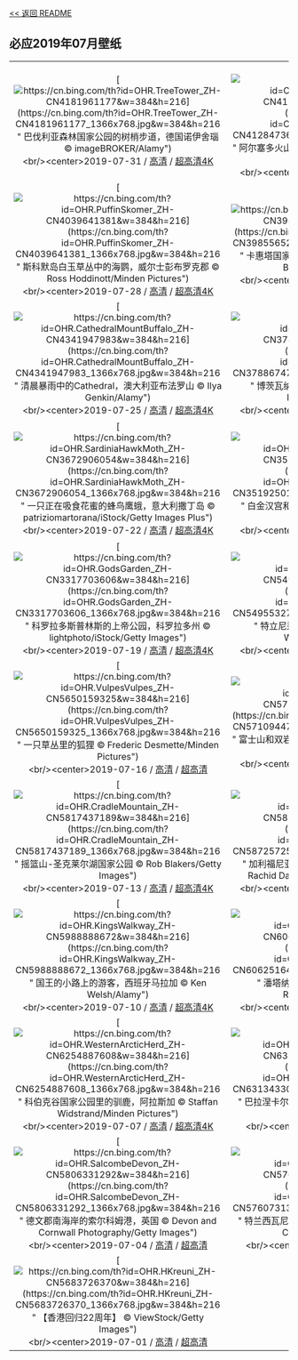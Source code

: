 [<< 返回 README](../../README.md)
## 必应2019年07月壁纸
||||
|:---:|:---:|:---:|
|[![https://cn.bing.com/th?id=OHR.TreeTower_ZH-CN4181961177&w=384&h=216](https://cn.bing.com/th?id=OHR.TreeTower_ZH-CN4181961177_1366x768.jpg&w=384&h=216 " &#10;巴伐利亚森林国家公园的树梢步道，德国诺伊舍瑙&#10;© imageBROKER/Alamy")](https://cn.bing.com/search?q=%E5%B7%B4%E4%BC%90%E5%88%A9%E4%BA%9A%E6%A3%AE%E6%9E%97%E5%9B%BD%E5%AE%B6%E5%85%AC%E5%9B%AD%E7%9A%84%E6%A0%91%E6%A2%A2%E6%AD%A5%E9%81%93%EF%BC%8C%E5%BE%B7%E5%9B%BD%E8%AF%BA%E4%BC%8A%E8%88%8D%E7%91%99&form=hpcapt&mkt=zh-cn&filters=HpDate:"20190731_1600")<br/><center>2019-07-31 / [高清](https://cn.bing.com/th?id=OHR.TreeTower_ZH-CN4181961177_1920x1200.jpg&w=1920&h=1200) / [超高清4K](https://cn.bing.com/th?id=OHR.TreeTower_ZH-CN4181961177_UHD.jpg&w=3840&h=2160)<center/>|[![https://cn.bing.com/th?id=OHR.TortoiseMigration_ZH-CN4128473636&w=384&h=216](https://cn.bing.com/th?id=OHR.TortoiseMigration_ZH-CN4128473636_1366x768.jpg&w=384&h=216 " &#10;阿尔塞多火山上的象龟，加拉帕戈斯群岛&#10;© Tui De Roy/Minden Pictures")](https://cn.bing.com/search?q=%E9%98%BF%E5%B0%94%E5%A1%9E%E5%A4%9A%E7%81%AB%E5%B1%B1%E4%B8%8A%E7%9A%84%E8%B1%A1%E9%BE%9F%EF%BC%8C%E5%8A%A0%E6%8B%89%E5%B8%95%E6%88%88%E6%96%AF%E7%BE%A4%E5%B2%9B&form=hpcapt&mkt=zh-cn&filters=HpDate:"20190730_1600")<br/><center>2019-07-30 / [高清](https://cn.bing.com/th?id=OHR.TortoiseMigration_ZH-CN4128473636_1920x1200.jpg&w=1920&h=1200) / [超高清4K](https://cn.bing.com/th?id=OHR.TortoiseMigration_ZH-CN4128473636_UHD.jpg&w=3840&h=2160)<center/>|[![https://cn.bing.com/th?id=OHR.TrilliumLake_ZH-CN4079462365&w=384&h=216](https://cn.bing.com/th?id=OHR.TrilliumLake_ZH-CN4079462365_1366x768.jpg&w=384&h=216 " &#10;胡德山国家森林里的延龄草湖，俄勒冈州&#10;© Frank Krahmer/Getty Images")](https://cn.bing.com/search?q=%E8%83%A1%E5%BE%B7%E5%B1%B1%E5%9B%BD%E5%AE%B6%E6%A3%AE%E6%9E%97%E9%87%8C%E7%9A%84%E5%BB%B6%E9%BE%84%E8%8D%89%E6%B9%96%EF%BC%8C%E4%BF%84%E5%8B%92%E5%86%88%E5%B7%9E&form=hpcapt&mkt=zh-cn&filters=HpDate:"20190729_1600")<br/><center>2019-07-29 / [高清](https://cn.bing.com/th?id=OHR.TrilliumLake_ZH-CN4079462365_1920x1200.jpg&w=1920&h=1200) / [超高清4K](https://cn.bing.com/th?id=OHR.TrilliumLake_ZH-CN4079462365_UHD.jpg&w=3840&h=2160)<center/>|
|[![https://cn.bing.com/th?id=OHR.PuffinSkomer_ZH-CN4039641381&w=384&h=216](https://cn.bing.com/th?id=OHR.PuffinSkomer_ZH-CN4039641381_1366x768.jpg&w=384&h=216 " &#10;斯科默岛白玉草丛中的海鹦，威尔士彭布罗克郡&#10;© Ross Hoddinott/Minden Pictures")](https://cn.bing.com/search?q=%E6%96%AF%E7%A7%91%E9%BB%98%E5%B2%9B%E7%99%BD%E7%8E%89%E8%8D%89%E4%B8%9B%E4%B8%AD%E7%9A%84%E6%B5%B7%E9%B9%A6%EF%BC%8C%E5%A8%81%E5%B0%94%E5%A3%AB%E5%BD%AD%E5%B8%83%E7%BD%97%E5%85%8B%E9%83%A1&form=hpcapt&mkt=zh-cn&filters=HpDate:"20190728_1600")<br/><center>2019-07-28 / [高清](https://cn.bing.com/th?id=OHR.PuffinSkomer_ZH-CN4039641381_1920x1200.jpg&w=1920&h=1200) / [超高清4K](https://cn.bing.com/th?id=OHR.PuffinSkomer_ZH-CN4039641381_UHD.jpg&w=3840&h=2160)<center/>|[![https://cn.bing.com/th?id=OHR.CahuitaNP_ZH-CN3985565209&w=384&h=216](https://cn.bing.com/th?id=OHR.CahuitaNP_ZH-CN3985565209_1366x768.jpg&w=384&h=216 " &#10;卡惠塔国家公园的海岸线，哥斯达黎加&#10;© Greg Basco/Minden Pictures")](https://cn.bing.com/search?q=%E5%8D%A1%E6%83%A0%E5%A1%94%E5%9B%BD%E5%AE%B6%E5%85%AC%E5%9B%AD%E7%9A%84%E6%B5%B7%E5%B2%B8%E7%BA%BF%EF%BC%8C%E5%93%A5%E6%96%AF%E8%BE%BE%E9%BB%8E%E5%8A%A0&form=hpcapt&mkt=zh-cn&filters=HpDate:"20190727_1600")<br/><center>2019-07-27 / [高清](https://cn.bing.com/th?id=OHR.CahuitaNP_ZH-CN3985565209_1920x1200.jpg&w=1920&h=1200) / [超高清4K](https://cn.bing.com/th?id=OHR.CahuitaNP_ZH-CN3985565209_UHD.jpg&w=3840&h=2160)<center/>|[![https://cn.bing.com/th?id=OHR.ElkFallsBridge_ZH-CN3921681387&w=384&h=216](https://cn.bing.com/th?id=OHR.ElkFallsBridge_ZH-CN3921681387_1366x768.jpg&w=384&h=216 " &#10;温哥华岛麋鹿瀑布吊桥鸟瞰图，加拿大&#10;© Ink Drop/Alamy")](https://cn.bing.com/search?q=%E6%B8%A9%E5%93%A5%E5%8D%8E%E5%B2%9B%E9%BA%8B%E9%B9%BF%E7%80%91%E5%B8%83%E5%90%8A%E6%A1%A5%E9%B8%9F%E7%9E%B0%E5%9B%BE%EF%BC%8C%E5%8A%A0%E6%8B%BF%E5%A4%A7&form=hpcapt&mkt=zh-cn&filters=HpDate:"20190726_1600")<br/><center>2019-07-26 / [高清](https://cn.bing.com/th?id=OHR.ElkFallsBridge_ZH-CN3921681387_1920x1200.jpg&w=1920&h=1200) / [超高清](https://cn.bing.comhttps://cn.bing.com/th?id=OHR.ElkFallsBridge_ZH-CN3921681387_UHD.jpg)<center/>|
|[![https://cn.bing.com/th?id=OHR.CathedralMountBuffalo_ZH-CN4341947983&w=384&h=216](https://cn.bing.com/th?id=OHR.CathedralMountBuffalo_ZH-CN4341947983_1366x768.jpg&w=384&h=216 " &#10;清晨暴雨中的Cathedral，澳大利亚布法罗山&#10;© Ilya Genkin/Alamy")](https://cn.bing.com/search?q=%E6%B8%85%E6%99%A8%E6%9A%B4%E9%9B%A8%E4%B8%AD%E7%9A%84Cathedral%EF%BC%8C%E6%BE%B3%E5%A4%A7%E5%88%A9%E4%BA%9A%E5%B8%83%E6%B3%95%E7%BD%97%E5%B1%B1&form=hpcapt&mkt=zh-cn&filters=HpDate:"20190725_1600")<br/><center>2019-07-25 / [高清](https://cn.bing.com/th?id=OHR.CathedralMountBuffalo_ZH-CN4341947983_1920x1200.jpg&w=1920&h=1200) / [超高清4K](https://cn.bing.com/th?id=OHR.CathedralMountBuffalo_ZH-CN4341947983_UHD.jpg&w=3840&h=2160)<center/>|[![https://cn.bing.com/th?id=OHR.MeerkatMob_ZH-CN3788674757&w=384&h=216](https://cn.bing.com/th?id=OHR.MeerkatMob_ZH-CN3788674757_1366x768.jpg&w=384&h=216 " &#10;博茨瓦纳卡拉哈里沙漠中的狐獴&#10;© Aluma Images/Getty Images")](https://cn.bing.com/search?q=%E5%8D%9A%E8%8C%A8%E7%93%A6%E7%BA%B3%E5%8D%A1%E6%8B%89%E5%93%88%E9%87%8C%E6%B2%99%E6%BC%A0%E4%B8%AD%E7%9A%84%E7%8B%90%E7%8D%B4&form=hpcapt&mkt=zh-cn&filters=HpDate:"20190724_1600")<br/><center>2019-07-24 / [高清](https://cn.bing.com/th?id=OHR.MeerkatMob_ZH-CN3788674757_1920x1200.jpg&w=1920&h=1200) / [超高清4K](https://cn.bing.com/th?id=OHR.MeerkatMob_ZH-CN3788674757_UHD.jpg&w=3840&h=2160)<center/>|[![https://cn.bing.com/th?id=OHR.Skywalk_ZH-CN3725661090&w=384&h=216](https://cn.bing.com/th?id=OHR.Skywalk_ZH-CN3725661090_1366x768.jpg&w=384&h=216 " &#10;直布罗陀巨岩上的人行天桥&#10;© Stephen Ball/Alamy")](https://cn.bing.com/search?q=%E7%9B%B4%E5%B8%83%E7%BD%97%E9%99%80%E5%B7%A8%E5%B2%A9%E4%B8%8A%E7%9A%84%E4%BA%BA%E8%A1%8C%E5%A4%A9%E6%A1%A5&form=hpcapt&mkt=zh-cn&filters=HpDate:"20190723_1600")<br/><center>2019-07-23 / [高清](https://cn.bing.com/th?id=OHR.Skywalk_ZH-CN3725661090_1920x1200.jpg&w=1920&h=1200) / [超高清4K](https://cn.bing.com/th?id=OHR.Skywalk_ZH-CN3725661090_UHD.jpg&w=3840&h=2160)<center/>|
|[![https://cn.bing.com/th?id=OHR.SardiniaHawkMoth_ZH-CN3672906054&w=384&h=216](https://cn.bing.com/th?id=OHR.SardiniaHawkMoth_ZH-CN3672906054_1366x768.jpg&w=384&h=216 " &#10;一只正在吸食花蜜的蜂鸟鹰蛾，意大利撒丁岛&#10;© patriziomartorana/iStock/Getty Images Plus")](https://cn.bing.com/search?q=%E4%B8%80%E5%8F%AA%E6%AD%A3%E5%9C%A8%E5%90%B8%E9%A3%9F%E8%8A%B1%E8%9C%9C%E7%9A%84%E8%9C%82%E9%B8%9F%E9%B9%B0%E8%9B%BE%EF%BC%8C%E6%84%8F%E5%A4%A7%E5%88%A9%E6%92%92%E4%B8%81%E5%B2%9B&form=hpcapt&mkt=zh-cn&filters=HpDate:"20190722_1600")<br/><center>2019-07-22 / [高清](https://cn.bing.com/th?id=OHR.SardiniaHawkMoth_ZH-CN3672906054_1920x1200.jpg&w=1920&h=1200) / [超高清4K](https://cn.bing.com/th?id=OHR.SardiniaHawkMoth_ZH-CN3672906054_UHD.jpg&w=3840&h=2160)<center/>|[![https://cn.bing.com/th?id=OHR.BuckinghamSummer_ZH-CN3519250117&w=384&h=216](https://cn.bing.com/th?id=OHR.BuckinghamSummer_ZH-CN3519250117_1366x768.jpg&w=384&h=216 " &#10;白金汉宫和维多利亚女王纪念碑，伦敦&#10;© CTC Creative/Offset")](https://cn.bing.com/search?q=%E7%99%BD%E9%87%91%E6%B1%89%E5%AE%AB%E5%92%8C%E7%BB%B4%E5%A4%9A%E5%88%A9%E4%BA%9A%E5%A5%B3%E7%8E%8B%E7%BA%AA%E5%BF%B5%E7%A2%91%EF%BC%8C%E4%BC%A6%E6%95%A6&form=hpcapt&mkt=zh-cn&filters=HpDate:"20190721_1600")<br/><center>2019-07-21 / [高清](https://cn.bing.com/th?id=OHR.BuckinghamSummer_ZH-CN3519250117_1920x1200.jpg&w=1920&h=1200) / [超高清4K](https://cn.bing.com/th?id=OHR.BuckinghamSummer_ZH-CN3519250117_UHD.jpg&w=3840&h=2160)<center/>|[![https://cn.bing.com/th?id=OHR.MiquelonPanorama_ZH-CN3614818937&w=384&h=216](https://cn.bing.com/th?id=OHR.MiquelonPanorama_ZH-CN3614818937_1366x768.jpg&w=384&h=216 " &#10;日出时分的圣皮埃尔全景，加拿大圣皮埃尔和密克隆&#10;© Henryk Sadura/Getty Images")](https://cn.bing.com/search?q=%E6%97%A5%E5%87%BA%E6%97%B6%E5%88%86%E7%9A%84%E5%9C%A3%E7%9A%AE%E5%9F%83%E5%B0%94%E5%85%A8%E6%99%AF%EF%BC%8C%E5%8A%A0%E6%8B%BF%E5%A4%A7%E5%9C%A3%E7%9A%AE%E5%9F%83%E5%B0%94%E5%92%8C%E5%AF%86%E5%85%8B%E9%9A%86&form=hpcapt&mkt=zh-cn&filters=HpDate:"20190720_1600")<br/><center>2019-07-20 / [高清](https://cn.bing.com/th?id=OHR.MiquelonPanorama_ZH-CN3614818937_1920x1200.jpg&w=1920&h=1200) / [超高清](https://cn.bing.comhttps://cn.bing.com/th?id=OHR.MiquelonPanorama_ZH-CN3614818937_UHD.jpg)<center/>|
|[![https://cn.bing.com/th?id=OHR.GodsGarden_ZH-CN3317703606&w=384&h=216](https://cn.bing.com/th?id=OHR.GodsGarden_ZH-CN3317703606_1366x768.jpg&w=384&h=216 " &#10;科罗拉多斯普林斯的上帝公园，科罗拉多州&#10;© lightphoto/iStock/Getty Images")](https://cn.bing.com/search?q=%E7%A7%91%E7%BD%97%E6%8B%89%E5%A4%9A%E6%96%AF%E6%99%AE%E6%9E%97%E6%96%AF%E7%9A%84%E4%B8%8A%E5%B8%9D%E5%85%AC%E5%9B%AD%EF%BC%8C%E7%A7%91%E7%BD%97%E6%8B%89%E5%A4%9A%E5%B7%9E&form=hpcapt&mkt=zh-cn&filters=HpDate:"20190719_1600")<br/><center>2019-07-19 / [高清](https://cn.bing.com/th?id=OHR.GodsGarden_ZH-CN3317703606_1920x1200.jpg&w=1920&h=1200) / [超高清4K](https://cn.bing.com/th?id=OHR.GodsGarden_ZH-CN3317703606_UHD.jpg&w=3840&h=2160)<center/>|[![https://cn.bing.com/th?id=OHR.LeatherbackTT_ZH-CN5495532728&w=384&h=216](https://cn.bing.com/th?id=OHR.LeatherbackTT_ZH-CN5495532728_1366x768.jpg&w=384&h=216 " &#10;特立尼达和多巴哥的棱皮龟&#10;© Shane P. White/Minden Pictures")](https://cn.bing.com/search?q=%E7%89%B9%E7%AB%8B%E5%B0%BC%E8%BE%BE%E5%92%8C%E5%A4%9A%E5%B7%B4%E5%93%A5%E7%9A%84%E6%A3%B1%E7%9A%AE%E9%BE%9F&form=hpcapt&mkt=zh-cn&filters=HpDate:"20190718_1600")<br/><center>2019-07-18 / [高清](https://cn.bing.com/th?id=OHR.LeatherbackTT_ZH-CN5495532728_1920x1200.jpg&w=1920&h=1200) / [超高清4K](https://cn.bing.com/th?id=OHR.LeatherbackTT_ZH-CN5495532728_UHD.jpg&w=3840&h=2160)<center/>|[![https://cn.bing.com/th?id=OHR.Narrenmuehle_ZH-CN5582540867&w=384&h=216](https://cn.bing.com/th?id=OHR.Narrenmuehle_ZH-CN5582540867_1366x768.jpg&w=384&h=216 " &#10;Narrenmuehle愚人磨坊风车，德国Dülken&#10;© dpa picture alliance/Alamy")](https://cn.bing.com/search?q=Narrenmuehle%E6%84%9A%E4%BA%BA%E7%A3%A8%E5%9D%8A%E9%A3%8E%E8%BD%A6%EF%BC%8C%E5%BE%B7%E5%9B%BDD%C3%BClken&form=hpcapt&mkt=zh-cn&filters=HpDate:"20190717_1600")<br/><center>2019-07-17 / [高清](https://cn.bing.com/th?id=OHR.Narrenmuehle_ZH-CN5582540867_1920x1200.jpg&w=1920&h=1200) / [超高清4K](https://cn.bing.com/th?id=OHR.Narrenmuehle_ZH-CN5582540867_UHD.jpg&w=3840&h=2160)<center/>|
|[![https://cn.bing.com/th?id=OHR.VulpesVulpes_ZH-CN5650159325&w=384&h=216](https://cn.bing.com/th?id=OHR.VulpesVulpes_ZH-CN5650159325_1366x768.jpg&w=384&h=216 " &#10;一只草丛里的狐狸&#10;© Frederic Desmette/Minden Pictures")](https://cn.bing.com/search?q=%E4%B8%80%E5%8F%AA%E8%8D%89%E4%B8%9B%E9%87%8C%E7%9A%84%E7%8B%90%E7%8B%B8&form=hpcapt&mkt=zh-cn&filters=HpDate:"20190716_1600")<br/><center>2019-07-16 / [高清](https://cn.bing.com/th?id=OHR.VulpesVulpes_ZH-CN5650159325_1920x1200.jpg&w=1920&h=1200) / [超高清](https://cn.bing.comhttps://cn.bing.com/th?id=OHR.VulpesVulpes_ZH-CN5650159325_UHD.jpg)<center/>|[![https://cn.bing.com/th?id=OHR.Ushitukiiwa_ZH-CN5710944706&w=384&h=216](https://cn.bing.com/th?id=OHR.Ushitukiiwa_ZH-CN5710944706_1366x768.jpg&w=384&h=216 " &#10;富士山和双岩，日本松崎&#10;© Tommy Tsutsui/Getty Images")](https://cn.bing.com/search?q=%E5%AF%8C%E5%A3%AB%E5%B1%B1%E5%92%8C%E5%8F%8C%E5%B2%A9%EF%BC%8C%E6%97%A5%E6%9C%AC%E6%9D%BE%E5%B4%8E&form=hpcapt&mkt=zh-cn&filters=HpDate:"20190715_1600")<br/><center>2019-07-15 / [高清](https://cn.bing.com/th?id=OHR.Ushitukiiwa_ZH-CN5710944706_1920x1200.jpg&w=1920&h=1200) / [超高清4K](https://cn.bing.com/th?id=OHR.Ushitukiiwa_ZH-CN5710944706_UHD.jpg&w=3840&h=2160)<center/>|[![https://cn.bing.com/th?id=OHR.WaterperryGardens_ZH-CN5767279278&w=384&h=216](https://cn.bing.com/th?id=OHR.WaterperryGardens_ZH-CN5767279278_1366x768.jpg&w=384&h=216 " &#10;Waterperry花园，英国牛津郡&#10;© Lauren Hibbit/Danita Delimont")](https://cn.bing.com/search?q=Waterperry%E8%8A%B1%E5%9B%AD%EF%BC%8C%E8%8B%B1%E5%9B%BD%E7%89%9B%E6%B4%A5%E9%83%A1&form=hpcapt&mkt=zh-cn&filters=HpDate:"20190714_1600")<br/><center>2019-07-14 / [高清](https://cn.bing.com/th?id=OHR.WaterperryGardens_ZH-CN5767279278_1920x1200.jpg&w=1920&h=1200) / [超高清4K](https://cn.bing.com/th?id=OHR.WaterperryGardens_ZH-CN5767279278_UHD.jpg&w=3840&h=2160)<center/>|
|[![https://cn.bing.com/th?id=OHR.CradleMountain_ZH-CN5817437189&w=384&h=216](https://cn.bing.com/th?id=OHR.CradleMountain_ZH-CN5817437189_1366x768.jpg&w=384&h=216 " &#10;摇篮山-圣克莱尔湖国家公园&#10;© Rob Blakers/Getty Images")](https://cn.bing.com/search?q=%E6%91%87%E7%AF%AE%E5%B1%B1-%E5%9C%A3%E5%85%8B%E8%8E%B1%E5%B0%94%E6%B9%96%E5%9B%BD%E5%AE%B6%E5%85%AC%E5%9B%AD&form=hpcapt&mkt=zh-cn&filters=HpDate:"20190713_1600")<br/><center>2019-07-13 / [高清](https://cn.bing.com/th?id=OHR.CradleMountain_ZH-CN5817437189_1920x1200.jpg&w=1920&h=1200) / [超高清4K](https://cn.bing.com/th?id=OHR.CradleMountain_ZH-CN5817437189_UHD.jpg&w=3840&h=2160)<center/>|[![https://cn.bing.com/th?id=OHR.NightofNights_ZH-CN5872572560&w=384&h=216](https://cn.bing.com/th?id=OHR.NightofNights_ZH-CN5872572560_1366x768.jpg&w=384&h=216 " &#10;加利福尼亚州雷斯岬国家海岸上的柏树隧道&#10;© Rachid Dahnoun/Tandem Stills + Motion")](https://cn.bing.com/search?q=%E5%8A%A0%E5%88%A9%E7%A6%8F%E5%B0%BC%E4%BA%9A%E5%B7%9E%E9%9B%B7%E6%96%AF%E5%B2%AC%E5%9B%BD%E5%AE%B6%E6%B5%B7%E5%B2%B8%E4%B8%8A%E7%9A%84%E6%9F%8F%E6%A0%91%E9%9A%A7%E9%81%93&form=hpcapt&mkt=zh-cn&filters=HpDate:"20190712_1600")<br/><center>2019-07-12 / [高清](https://cn.bing.com/th?id=OHR.NightofNights_ZH-CN5872572560_1920x1200.jpg&w=1920&h=1200) / [超高清4K](https://cn.bing.com/th?id=OHR.NightofNights_ZH-CN5872572560_UHD.jpg&w=3840&h=2160)<center/>|[![https://cn.bing.com/th?id=OHR.IndiaLitSpace_ZH-CN5941074986&w=384&h=216](https://cn.bing.com/th?id=OHR.IndiaLitSpace_ZH-CN5941074986_1366x768.jpg&w=384&h=216 " &#10;夜晚的地球&#10;© NASA")](https://cn.bing.com/search?q=%E5%A4%9C%E6%99%9A%E7%9A%84%E5%9C%B0%E7%90%83&form=hpcapt&mkt=zh-cn&filters=HpDate:"20190711_1600")<br/><center>2019-07-11 / [高清](https://cn.bing.com/th?id=OHR.IndiaLitSpace_ZH-CN5941074986_1920x1200.jpg&w=1920&h=1200) / [超高清](https://cn.bing.comhttps://cn.bing.com/th?id=OHR.IndiaLitSpace_ZH-CN5941074986_UHD.jpg)<center/>|
|[![https://cn.bing.com/th?id=OHR.KingsWalkway_ZH-CN5988888672&w=384&h=216](https://cn.bing.com/th?id=OHR.KingsWalkway_ZH-CN5988888672_1366x768.jpg&w=384&h=216 " &#10;国王的小路上的游客，西班牙马拉加&#10;© Ken Welsh/Alamy")](https://cn.bing.com/search?q=%E5%9B%BD%E7%8E%8B%E7%9A%84%E5%B0%8F%E8%B7%AF%E4%B8%8A%E7%9A%84%E6%B8%B8%E5%AE%A2%EF%BC%8C%E8%A5%BF%E7%8F%AD%E7%89%99%E9%A9%AC%E6%8B%89%E5%8A%A0&form=hpcapt&mkt=zh-cn&filters=HpDate:"20190710_1600")<br/><center>2019-07-10 / [高清](https://cn.bing.com/th?id=OHR.KingsWalkway_ZH-CN5988888672_1920x1200.jpg&w=1920&h=1200) / [超高清4K](https://cn.bing.com/th?id=OHR.KingsWalkway_ZH-CN5988888672_UHD.jpg&w=3840&h=2160)<center/>|[![https://cn.bing.com/th?id=OHR.JaguarPantanal_ZH-CN6062516404&w=384&h=216](https://cn.bing.com/th?id=OHR.JaguarPantanal_ZH-CN6062516404_1366x768.jpg&w=384&h=216 " &#10;潘塔纳尔湿地的美洲豹，巴西&#10;© Andy Rouse/Minden Pictures")](https://cn.bing.com/search?q=%E6%BD%98%E5%A1%94%E7%BA%B3%E5%B0%94%E6%B9%BF%E5%9C%B0%E7%9A%84%E7%BE%8E%E6%B4%B2%E8%B1%B9%EF%BC%8C%E5%B7%B4%E8%A5%BF&form=hpcapt&mkt=zh-cn&filters=HpDate:"20190709_1600")<br/><center>2019-07-09 / [高清](https://cn.bing.com/th?id=OHR.JaguarPantanal_ZH-CN6062516404_1920x1200.jpg&w=1920&h=1200) / [超高清4K](https://cn.bing.com/th?id=OHR.JaguarPantanal_ZH-CN6062516404_UHD.jpg&w=3840&h=2160)<center/>|[![https://cn.bing.com/th?id=OHR.ChefchaouenMorocco_ZH-CN6127993429&w=384&h=216](https://cn.bing.com/th?id=OHR.ChefchaouenMorocco_ZH-CN6127993429_1366x768.jpg&w=384&h=216 " &#10;舍夫沙万的蓝色墙壁，摩洛哥&#10;© Tatsuya Ohinata/Getty Images")](https://cn.bing.com/search?q=%E8%88%8D%E5%A4%AB%E6%B2%99%E4%B8%87%E7%9A%84%E8%93%9D%E8%89%B2%E5%A2%99%E5%A3%81%EF%BC%8C%E6%91%A9%E6%B4%9B%E5%93%A5&form=hpcapt&mkt=zh-cn&filters=HpDate:"20190708_1600")<br/><center>2019-07-08 / [高清](https://cn.bing.com/th?id=OHR.ChefchaouenMorocco_ZH-CN6127993429_1920x1200.jpg&w=1920&h=1200) / [超高清4K](https://cn.bing.com/th?id=OHR.ChefchaouenMorocco_ZH-CN6127993429_UHD.jpg&w=3840&h=2160)<center/>|
|[![https://cn.bing.com/th?id=OHR.WesternArcticHerd_ZH-CN6254887608&w=384&h=216](https://cn.bing.com/th?id=OHR.WesternArcticHerd_ZH-CN6254887608_1366x768.jpg&w=384&h=216 " &#10;科伯克谷国家公园里的驯鹿，阿拉斯加&#10;© Staffan Widstrand/Minden Pictures")](https://cn.bing.com/search?q=%E7%A7%91%E4%BC%AF%E5%85%8B%E8%B0%B7%E5%9B%BD%E5%AE%B6%E5%85%AC%E5%9B%AD%E9%87%8C%E7%9A%84%E9%A9%AF%E9%B9%BF%EF%BC%8C%E9%98%BF%E6%8B%89%E6%96%AF%E5%8A%A0&form=hpcapt&mkt=zh-cn&filters=HpDate:"20190707_1600")<br/><center>2019-07-07 / [高清](https://cn.bing.com/th?id=OHR.WesternArcticHerd_ZH-CN6254887608_1920x1200.jpg&w=1920&h=1200) / [超高清4K](https://cn.bing.com/th?id=OHR.WesternArcticHerd_ZH-CN6254887608_UHD.jpg&w=3840&h=2160)<center/>|[![https://cn.bing.com/th?id=OHR.SommerCalviCorsica_ZH-CN6313433064&w=384&h=216](https://cn.bing.com/th?id=OHR.SommerCalviCorsica_ZH-CN6313433064_1366x768.jpg&w=384&h=216 " &#10;巴拉涅卡尔维湾的城堡和要塞，法国科西嘉岛&#10;© Siephoto/Masterfile")](https://cn.bing.com/search?q=%E5%B7%B4%E6%8B%89%E6%B6%85%E5%8D%A1%E5%B0%94%E7%BB%B4%E6%B9%BE%E7%9A%84%E5%9F%8E%E5%A0%A1%E5%92%8C%E8%A6%81%E5%A1%9E%EF%BC%8C%E6%B3%95%E5%9B%BD%E7%A7%91%E8%A5%BF%E5%98%89%E5%B2%9B&form=hpcapt&mkt=zh-cn&filters=HpDate:"20190706_1600")<br/><center>2019-07-06 / [高清](https://cn.bing.com/th?id=OHR.SommerCalviCorsica_ZH-CN6313433064_1920x1200.jpg&w=1920&h=1200) / [超高清](https://cn.bing.comhttps://cn.bing.com/th?id=OHR.SommerCalviCorsica_ZH-CN6313433064_UHD.jpg)<center/>|[![https://cn.bing.com/th?id=OHR.PeelCastle_ZH-CN6366204379&w=384&h=216](https://cn.bing.com/th?id=OHR.PeelCastle_ZH-CN6366204379_1366x768.jpg&w=384&h=216 " &#10;圣帕特里克岛上的皮尔城堡，马恩岛&#10;© Massimo Ripani/SIME/eStock Photo")](https://cn.bing.com/search?q=%E5%9C%A3%E5%B8%95%E7%89%B9%E9%87%8C%E5%85%8B%E5%B2%9B%E4%B8%8A%E7%9A%84%E7%9A%AE%E5%B0%94%E5%9F%8E%E5%A0%A1%EF%BC%8C%E9%A9%AC%E6%81%A9%E5%B2%9B&form=hpcapt&mkt=zh-cn&filters=HpDate:"20190705_1600")<br/><center>2019-07-05 / [高清](https://cn.bing.com/th?id=OHR.PeelCastle_ZH-CN6366204379_1920x1200.jpg&w=1920&h=1200) / [超高清4K](https://cn.bing.com/th?id=OHR.PeelCastle_ZH-CN6366204379_UHD.jpg&w=3840&h=2160)<center/>|
|[![https://cn.bing.com/th?id=OHR.SalcombeDevon_ZH-CN5806331292&w=384&h=216](https://cn.bing.com/th?id=OHR.SalcombeDevon_ZH-CN5806331292_1366x768.jpg&w=384&h=216 " &#10;德文郡南海岸的索尔科姆港，英国&#10;© Devon and Cornwall Photography/Getty Images")](https://cn.bing.com/search?q=%E5%BE%B7%E6%96%87%E9%83%A1%E5%8D%97%E6%B5%B7%E5%B2%B8%E7%9A%84%E7%B4%A2%E5%B0%94%E7%A7%91%E5%A7%86%E6%B8%AF%EF%BC%8C%E8%8B%B1%E5%9B%BD&form=hpcapt&mkt=zh-cn&filters=HpDate:"20190704_1600")<br/><center>2019-07-04 / [高清](https://cn.bing.com/th?id=OHR.SalcombeDevon_ZH-CN5806331292_1920x1200.jpg&w=1920&h=1200) / [超高清](https://cn.bing.comhttps://cn.bing.com/th?id=OHR.SalcombeDevon_ZH-CN5806331292_UHD.jpg)<center/>|[![https://cn.bing.com/th?id=OHR.Transfagarasan_ZH-CN5760731327&w=384&h=216](https://cn.bing.com/th?id=OHR.Transfagarasan_ZH-CN5760731327_1366x768.jpg&w=384&h=216 " &#10;特兰西瓦尼亚的川斯发格拉山公路，罗马尼亚&#10;© Calin Stan/Shutterstock")](https://cn.bing.com/search?q=%E7%89%B9%E5%85%B0%E8%A5%BF%E7%93%A6%E5%B0%BC%E4%BA%9A%E7%9A%84%E5%B7%9D%E6%96%AF%E5%8F%91%E6%A0%BC%E6%8B%89%E5%B1%B1%E5%85%AC%E8%B7%AF%EF%BC%8C%E7%BD%97%E9%A9%AC%E5%B0%BC%E4%BA%9A&form=hpcapt&mkt=zh-cn&filters=HpDate:"20190703_1600")<br/><center>2019-07-03 / [高清](https://cn.bing.com/th?id=OHR.Transfagarasan_ZH-CN5760731327_1920x1200.jpg&w=1920&h=1200) / [超高清](https://cn.bing.comhttps://cn.bing.com/th?id=OHR.Transfagarasan_ZH-CN5760731327_UHD.jpg)<center/>|[![https://cn.bing.com/th?id=OHR.BailysBeads_ZH-CN5728297739&w=384&h=216](https://cn.bing.com/th?id=OHR.BailysBeads_ZH-CN5728297739_1366x768.jpg&w=384&h=216 " &#10;2017年8月21日的一组日食镜头&#10;© Lindsay Daniels/Tandem Stills + Motion")](https://cn.bing.com/search?q=2017%E5%B9%B48%E6%9C%8821%E6%97%A5%E7%9A%84%E4%B8%80%E7%BB%84%E6%97%A5%E9%A3%9F%E9%95%9C%E5%A4%B4&form=hpcapt&mkt=zh-cn&filters=HpDate:"20190702_1600")<br/><center>2019-07-02 / [高清](https://cn.bing.com/th?id=OHR.BailysBeads_ZH-CN5728297739_1920x1200.jpg&w=1920&h=1200) / [超高清](https://cn.bing.comhttps://cn.bing.com/th?id=OHR.BailysBeads_ZH-CN5728297739_UHD.jpg)<center/>|
|[![https://cn.bing.com/th?id=OHR.HKreuni_ZH-CN5683726370&w=384&h=216](https://cn.bing.com/th?id=OHR.HKreuni_ZH-CN5683726370_1366x768.jpg&w=384&h=216 " &#10;【香港回归22周年】&#10;© ViewStock/Getty Images")](https://cn.bing.com/search?q=%E3%80%90%E9%A6%99%E6%B8%AF%E5%9B%9E%E5%BD%9222%E5%91%A8%E5%B9%B4%E3%80%91&form=hpcapt&mkt=zh-cn&filters=HpDate:"20190701_1600")<br/><center>2019-07-01 / [高清](https://cn.bing.com/th?id=OHR.HKreuni_ZH-CN5683726370_1920x1200.jpg&w=1920&h=1200) / [超高清](https://cn.bing.comhttps://cn.bing.com/th?id=OHR.HKreuni_ZH-CN5683726370_UHD.jpg)<center/>